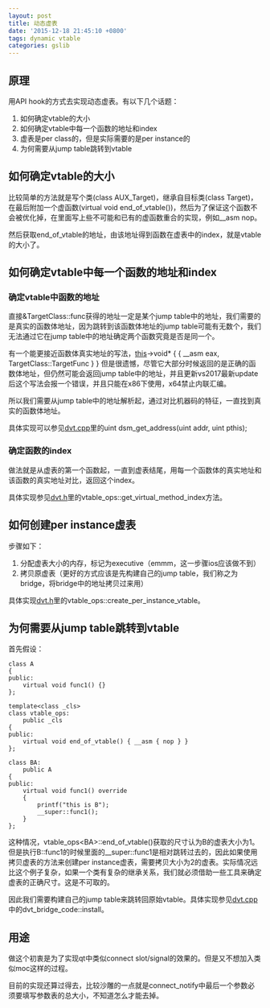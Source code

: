 ```yaml
---
layout: post
title: 动态虚表
date: '2015-12-18 21:45:10 +0800'
tags: dynamic vtable
categories: gslib
---
```

## 原理
用API hook的方式去实现动态虚表。有以下几个话题：

1. 如何确定vtable的大小
2. 如何确定vtable中每一个函数的地址和index
3. 虚表是per class的，但是实际需要的是per instance的
4. 为何需要从jump table跳转到vtable

## 如何确定vtable的大小

比较简单的方法就是写个类(class AUX_Target)，继承自目标类(class Target)，在最后附加一个虚函数(virtual void end_of_vtable())，然后为了保证这个函数不会被优化掉，在里面写上些不可能和已有的虚函数重合的实现，例如__asm nop。

然后获取end_of_vtable的地址，由该地址得到函数在虚表中的index，就是vtable的大小了。

## 如何确定vtable中每一个函数的地址和index

### 确定vtable中函数的地址

直接&TargetClass::func获得的地址一定是某个jump table中的地址，我们需要的是真实的函数体地址，因为跳转到该函数体地址的jump table可能有无数个，我们无法通过它在jump table中的地址确定两个函数究竟是否是同一个。

有一个能更接近函数体真实地址的写法，[this]()->void* { { __asm eax, TargetClass::TargetFunc } } 但是很遗憾，尽管它大部分时候返回的是正确的函数体地址，但仍然可能会返回jump table中的地址，并且更新vs2017最新update后这个写法会报一个错误，并且只能在x86下使用，x64禁止内联汇编。

所以我们需要从jump table中的地址解析起，通过对比机器码的特征，一直找到真实的函数体地址。

具体实现可以参见[dvt.cpp](https://github.com/lymastee/gslib/blob/master/src/gslib/dvt.cpp)里的uint dsm_get_address(uint addr, uint pthis);

### 确定函数的index

做法就是从虚表的第一个函数起，一直到虚表结尾，用每一个函数体的真实地址和该函数的真实地址对比，返回这个index。

具体实现参见[dvt.h](https://github.com/lymastee/gslib/blob/master/include/gslib/dvt.h)里的vtable_ops::get_virtual_method_index方法。

## 如何创建per instance虚表

步骤如下：

1. 分配虚表大小的内存，标记为executive（emmm，这一步骤ios应该做不到）
2. 拷贝原虚表（更好的方式应该是先构建自己的jump table，我们称之为bridge，将bridge中的地址拷贝过来用）

具体实现[dvt.h](https://github.com/lymastee/gslib/blob/master/include/gslib/dvt.h)里的vtable_ops::create_per_instance_vtable。

## 为何需要从jump table跳转到vtable

首先假设：

    class A
    {
    public:
        virtual void func1() {}
    };
    
    template<class _cls>
    class vtable_ops:
        public _cls
    {
    public:
        virtual void end_of_vtable() { __asm { nop } }
    };
    
    class BA:
        public A
    {
    public:
        virtual void func1() override
        {
            printf("this is B");
            __super::func1();
        }
    };
    
这种情况，vtable_ops&lt;BA&gt;::end_of_vtable()获取的尺寸认为B的虚表大小为1。但是执行B::func1的时候里面的__super::func1是相对跳转过去的，因此如果使用拷贝虚表的方法来创建per instance虚表，需要拷贝大小为2的虚表。实际情况远比这个例子复杂，如果一个类有复杂的继承关系，我们就必须借助一些工具来确定虚表的正确尺寸。这是不可取的。

因此我们需要构建自己的jump table来跳转回原始vtable。具体实现参见[dvt.cpp](https://github.com/lymastee/gslib/blob/master/src/gslib/dvt.cpp)中的dvt_bridge_code::install。

## 用途

做这个初衷是为了实现qt中类似connect slot/signal的效果的。但是又不想加入类似moc这样的过程。

目前的实现还算过得去，比较沙雕的一点就是connect_notify中最后一个参数必须要填写参数表的总大小，不知道怎么才能去掉。